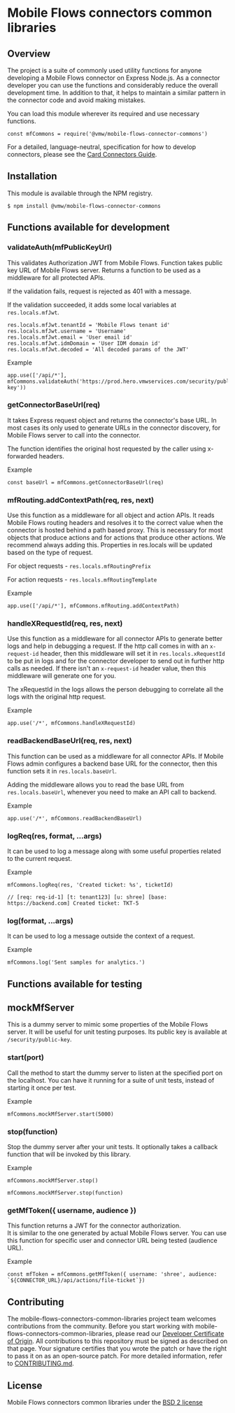 # Mobile Flows connectors common libraries

## Overview
The project is a suite of commonly used utility functions for anyone developing a Mobile Flows connector on Express Node.js. 
As a connector developer you can use the functions and considerably reduce the overall development time. In addition to that, 
it helps to maintain a similar pattern in the connector code and avoid making mistakes. 

You can load this module wherever its required and use necessary functions. 
```
const mfCommons = require('@vmw/mobile-flows-connector-commons')
```

For a detailed, language-neutral, specification for how to develop connectors, 
please see the [Card Connectors Guide](https://github.com/vmware-samples/card-connectors-guide).

## Installation
This module is available through the NPM registry.
```
$ npm install @vmw/mobile-flows-connector-commons
```

## Functions available for development

### validateAuth(mfPublicKeyUrl)
This validates Authorization JWT from Mobile Flows. 
Function takes public key URL of Mobile Flows server. Returns a function to be used as a middleware 
for all protected APIs.

If the validation fails, request is rejected as 401 with a message.

If the validation succeeded, it adds some local variables at `res.locals.mfJwt`.
```$xslt
res.locals.mfJwt.tenantId = 'Mobile Flows tenant id'
res.locals.mfJwt.username = 'Username'
res.locals.mfJwt.email = 'User email id'
res.locals.mfJwt.idmDomain = 'User IDM domain id'
res.locals.mfJwt.decoded = 'All decoded params of the JWT'
```

Example
```
app.use(['/api/*'], mfCommons.validateAuth('https://prod.hero.vmwservices.com/security/public-key'))
```

### getConnectorBaseUrl(req)
It takes Express request object and returns the connector's base URL. In most cases its only used to 
generate URLs in the connector discovery, for Mobile Flows server to call into the connector.

The function identifies the original host requested by the caller using x-forwarded headers.

Example
```
const baseUrl = mfCommons.getConnectorBaseUrl(req)
```

### mfRouting.addContextPath(req, res, next)
Use this function as a middleware for all object and action APIs. 
It reads Mobile Flows routing headers and resolves it to the correct value when the connector is hosted behind a path based proxy. 
This is necessary for most objects that produce actions and for actions that produce other actions. We recommend always adding this.
Properties in res.locals will be updated based on the type of request.

For object requests - `res.locals.mfRoutingPrefix`

For action requests - `res.locals.mfRoutingTemplate`

Example
```
app.use(['/api/*'], mfCommons.mfRouting.addContextPath)
```

### handleXRequestId(req, res, next)
Use this function as a middleware for all connector APIs to generate better logs and help in debugging a request. 
If the http call comes in with an `x-request-id` header, then this middleware will set it in `res.locals.xRequestId` 
to be put in logs and for the connector developer to send out in further http calls as needed. 
If there isn't an `x-request-id` header value, then this middleware will generate one for you.

The xRequestId in the logs allows the person debugging to correlate all the logs with the original http request.

Example
```
app.use('/*', mfCommons.handleXRequestId)
```

### readBackendBaseUrl(req, res, next)
This function can be used as a middleware for all connector APIs. If Mobile Flows admin configures a 
backend base URL for the connector, then this function sets it in `res.locals.baseUrl`.

Adding the middleware allows you to read the base URL from `res.locals.baseUrl`, whenever you need to
make an API call to backend.

Example
```
app.use('/*', mfCommons.readBackendBaseUrl)
```

### logReq(res, format, ...args)
It can be used to log a message along with some useful properties related to the current request.

Example
```
mfCommons.logReq(res, 'Created ticket: %s', ticketId)

// [req: req-id-1] [t: tenant123] [u: shree] [base: https://backend.com] Created ticket: TKT-5
```

### log(format, ...args)
It can be used to log a message outside the context of a request.

Example
```
mfCommons.log('Sent samples for analytics.')
```

## Functions available for testing

## mockMfServer
This is a dummy server to mimic some properties of the Mobile Flows server. It will be useful for unit testing purposes.
Its public key is available at `/security/public-key`.

### start(port)
Call the method to start the dummy server to listen at the specified port on the localhost. You can have it running
for a suite of unit tests, instead of starting it once per test.

Example
```
mfCommons.mockMfServer.start(5000)
```

### stop(function)
Stop the dummy server after your unit tests. It optionally takes a callback function that will be invoked by this library.

Example
```
mfCommons.mockMfServer.stop()
```
```
mfCommons.mockMfServer.stop(function)
```

### getMfToken({ username, audience })
This function returns a JWT for the connector authorization.  
It is similar to the one generated by actual Mobile Flows server. 
You can use this function for specific user and connector URL being tested (audience URL).

Example
```
const mfToken = mfCommons.getMfToken({ username: 'shree', audience: `${CONNECTOR_URL}/api/actions/file-ticket`})
```


## Contributing

The mobile-flows-connectors-common-libraries project team welcomes contributions from the community. 
Before you start working with mobile-flows-connectors-common-libraries, please read 
our [Developer Certificate of Origin](https://cla.vmware.com/dco). All contributions to this repository must be
signed as described on that page. Your signature certifies that you wrote the patch or have the right to pass it on
as an open-source patch. For more detailed information, refer to [CONTRIBUTING.md](CONTRIBUTING.md).

## License

Mobile Flows connectors common libraries under the [BSD 2 license](LICENSE.txt)

